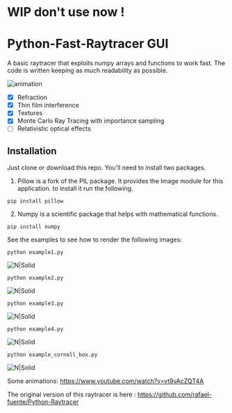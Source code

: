 # WIP don't use now !

# Python-Fast-Raytracer GUI

A basic raytracer that exploits numpy arrays and functions to work fast.
The code is written keeping as much readability as possible. 

![animation](/images/animation.gif)

- [x] Refraction
- [x] Thin film interference
- [x] Textures
- [x] Monte Carlo Ray Tracing with importance sampling
- [ ] Relativistic optical effects

## Installation

Just clone or download this repo. You'll need to install two packages.

1. Pillow is a fork of the PIL package.  It provides the Image module for this application.
to install it run the following.
```
pip install pillow
```
2. Numpy is a scientific package that helps with mathematical functions.
```
pip install numpy
```

See the examples to see how to render the following images:

```
python example1.py
```

![N|Solid](/images/EXAMPLE1.png)

```
python example2.py
```

![N|Solid](/images/EXAMPLE2.png)

```
python example3.py
```

![N|Solid](/images/EXAMPLE3.png)
```
python example4.py
```

![N|Solid](/images/EXAMPLE4.png)

```
python example_cornell_box.py
```

![N|Solid](/images/cornell_box.png)

Some animations:
https://www.youtube.com/watch?v=vt9vAcZQT4A

The original version of this raytracer is here : https://github.com/rafael-fuente/Python-Raytracer

